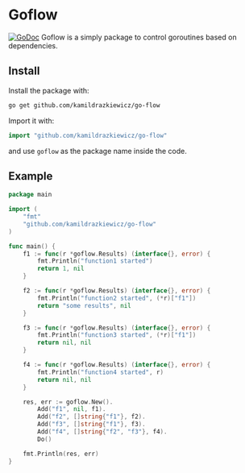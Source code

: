 # Goflow

[![GoDoc](http://godoc.org/github.com/kamildrazkiewicz/go-flow?status.svg)](http://godoc.org/github.com/kamildrazkiewicz/go-flow)
Goflow is a simply package to control goroutines based on dependencies.

## Install

Install the package with:

```bash
go get github.com/kamildrazkiewicz/go-flow
```

Import it with:

```go
import "github.com/kamildrazkiewicz/go-flow"
```

and use `goflow` as the package name inside the code.

## Example

```go
package main

import (
	"fmt"
	"github.com/kamildrazkiewicz/go-flow"
)

func main() {
	f1 := func(r *goflow.Results) (interface{}, error) {
		fmt.Println("function1 started")
		return 1, nil
	}

	f2 := func(r *goflow.Results) (interface{}, error) {
		fmt.Println("function2 started", (*r)["f1"])
		return "some results", nil
	}

	f3 := func(r *goflow.Results) (interface{}, error) {
		fmt.Println("function3 started", (*r)["f1"])
		return nil, nil
	}

	f4 := func(r *goflow.Results) (interface{}, error) {
		fmt.Println("function4 started", r)
		return nil, nil
	}

	res, err := goflow.New().
		Add("f1", nil, f1).
		Add("f2", []string{"f1"}, f2).
		Add("f3", []string{"f1"}, f3).
		Add("f4", []string{"f2", "f3"}, f4).
		Do()

	fmt.Println(res, err)
}

```

